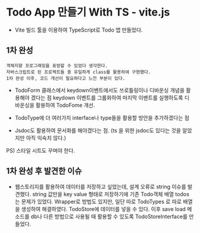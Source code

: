 # Todo App 만들기 With TS - vite.js

- Vite 빌드 툴을 이용하여 TypeScript로 Todo 앱 만들었다.

## 1차 완성 
    객체지향 프로그래밍을 표방할 수 있었다 생각한다.
    자바스크립트로 된 프로젝트들 중 유일하게 class를 활용하여 구현했다.
    1차 완성 이후, 코드 개선이 필요하다고 느낀 부분이 있다.

+ TodoForm 클래스에서 keydown이벤트에서도 쓰로틀링이나 디바운싱 개념을 활용해야 겠다는 점
    keydown 이벤트를 그룹화하여 마지막 이벤트를 실행하도록 디바운싱을 활용하여 TodoFome 개선.

+ TodoType에 더 여러가지 interface나 type들을 활용할 방안을 추가하겠다는 점
+ Jsdoc도 활용하여 문서화를 해야겠다는 점. (ts 을 위한 jsdoc도 있다는 것을 알았지만 아직 익숙치 않다.)

PS) 스타일 시트도 꾸며야 한다.

## 1차 완성 후 발견한 이슈

+ 웹스토리지를 활용하여 데이터를 저장하고 싶었는데, 설계 오류로 string 이슈를 발견했다.
    string 값만을 key value 형태로 저장하기에 기존 Todo객체 배열 todos는 문제가 있었다. Wrapper로 방법도 있지만, 일단 따로 TodoTypes 로 따로 배열을 생성하여 해결하였다.
    TodoStore에 데이터를 넣을 수 있다. 이후 save load 메소드를 db나 다른 방법으로 사용될 때 활용할 수 있도록 TodoStoreInterface를 만들었다.
